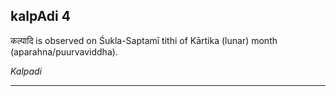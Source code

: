## kalpAdi 4
कल्पादि is observed on Śukla-Saptamī tithi of Kārtika (lunar) month (aparahna/puurvaviddha).

_Kalpadi_

---

